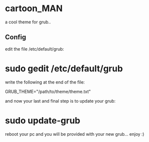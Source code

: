cartoon_MAN
===========

a cool theme for grub..

Config
-------

edit the file /etc/default/grub:

  # sudo gedit /etc/default/grub

write the following at the end of the file:

GRUB_THEME="/path/to/theme/theme.txt"

and now your last and final step is to update your grub:

  # sudo update-grub

reboot your pc and you will be provided with your new grub... enjoy :)
